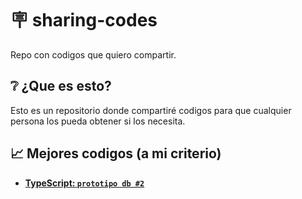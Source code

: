 # 🪧 sharing-codes
Repo con codigos que quiero compartir.

## ❔ ¿Que es esto?
Esto es un repositorio donde compartiré codigos para que cualquier persona los pueda obtener si los necesita.

## 📈 Mejores codigos (a mi criterio)
- [**TypeScript: `prototipo db #2`**](https://github.com/k1-1960/sharing-codes/tree/main/TypeScript/database/local.prototype_2.ts)
